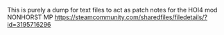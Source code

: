 This is purely a dump for text files to act as patch notes for the HOI4 mod NONHORST MP https://steamcommunity.com/sharedfiles/filedetails/?id=3195716296
